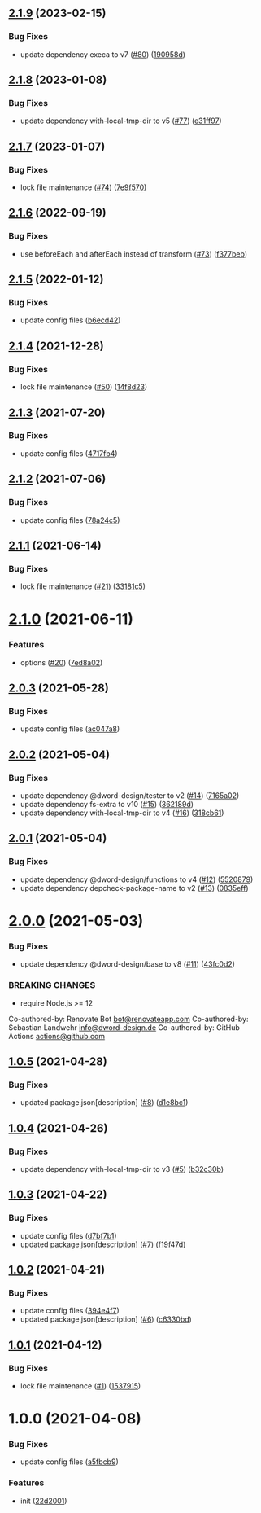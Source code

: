 ## [2.1.9](https://github.com/dword-design/tester-plugin-tmp-dir/compare/v2.1.8...v2.1.9) (2023-02-15)


### Bug Fixes

* update dependency execa to v7 ([#80](https://github.com/dword-design/tester-plugin-tmp-dir/issues/80)) ([190958d](https://github.com/dword-design/tester-plugin-tmp-dir/commit/190958d4d7a427a1d70911ea46dc0f8f336d1be7))

## [2.1.8](https://github.com/dword-design/tester-plugin-tmp-dir/compare/v2.1.7...v2.1.8) (2023-01-08)


### Bug Fixes

* update dependency with-local-tmp-dir to v5 ([#77](https://github.com/dword-design/tester-plugin-tmp-dir/issues/77)) ([e31ff97](https://github.com/dword-design/tester-plugin-tmp-dir/commit/e31ff97bf6d691db805f6755eaa4bc2c3253bbd4))

## [2.1.7](https://github.com/dword-design/tester-plugin-tmp-dir/compare/v2.1.6...v2.1.7) (2023-01-07)


### Bug Fixes

* lock file maintenance ([#74](https://github.com/dword-design/tester-plugin-tmp-dir/issues/74)) ([7e9f570](https://github.com/dword-design/tester-plugin-tmp-dir/commit/7e9f570e758786cb17ab77c26c6a78250fe08375))

## [2.1.6](https://github.com/dword-design/tester-plugin-tmp-dir/compare/v2.1.5...v2.1.6) (2022-09-19)


### Bug Fixes

* use beforeEach and afterEach instead of transform ([#73](https://github.com/dword-design/tester-plugin-tmp-dir/issues/73)) ([f377beb](https://github.com/dword-design/tester-plugin-tmp-dir/commit/f377beb0d5dcfabc20b1926159a0e5af1c3c64bf))

## [2.1.5](https://github.com/dword-design/tester-plugin-tmp-dir/compare/v2.1.4...v2.1.5) (2022-01-12)


### Bug Fixes

* update config files ([b6ecd42](https://github.com/dword-design/tester-plugin-tmp-dir/commit/b6ecd4298fbce206bd8133f325796bd6cb800124))

## [2.1.4](https://github.com/dword-design/tester-plugin-tmp-dir/compare/v2.1.3...v2.1.4) (2021-12-28)


### Bug Fixes

* lock file maintenance ([#50](https://github.com/dword-design/tester-plugin-tmp-dir/issues/50)) ([14f8d23](https://github.com/dword-design/tester-plugin-tmp-dir/commit/14f8d237ee0a4e65de6bd13f805027ea415cf31d))

## [2.1.3](https://github.com/dword-design/tester-plugin-tmp-dir/compare/v2.1.2...v2.1.3) (2021-07-20)


### Bug Fixes

* update config files ([4717fb4](https://github.com/dword-design/tester-plugin-tmp-dir/commit/4717fb47ed517fa6c8d8e8f9183b477a48e3bc2b))

## [2.1.2](https://github.com/dword-design/tester-plugin-tmp-dir/compare/v2.1.1...v2.1.2) (2021-07-06)


### Bug Fixes

* update config files ([78a24c5](https://github.com/dword-design/tester-plugin-tmp-dir/commit/78a24c5eac27a8b19987ff52d644985caa88e8b1))

## [2.1.1](https://github.com/dword-design/tester-plugin-tmp-dir/compare/v2.1.0...v2.1.1) (2021-06-14)


### Bug Fixes

* lock file maintenance ([#21](https://github.com/dword-design/tester-plugin-tmp-dir/issues/21)) ([33181c5](https://github.com/dword-design/tester-plugin-tmp-dir/commit/33181c5e5eb2eeb0c21ccff12620116da37e2395))

# [2.1.0](https://github.com/dword-design/tester-plugin-tmp-dir/compare/v2.0.3...v2.1.0) (2021-06-11)


### Features

* options ([#20](https://github.com/dword-design/tester-plugin-tmp-dir/issues/20)) ([7ed8a02](https://github.com/dword-design/tester-plugin-tmp-dir/commit/7ed8a023d5c2566fafd0fba51453219101da547c))

## [2.0.3](https://github.com/dword-design/tester-plugin-tmp-dir/compare/v2.0.2...v2.0.3) (2021-05-28)


### Bug Fixes

* update config files ([ac047a8](https://github.com/dword-design/tester-plugin-tmp-dir/commit/ac047a89b1e2524f0fe0435c48fe375cd83b8616))

## [2.0.2](https://github.com/dword-design/tester-plugin-tmp-dir/compare/v2.0.1...v2.0.2) (2021-05-04)


### Bug Fixes

* update dependency @dword-design/tester to v2 ([#14](https://github.com/dword-design/tester-plugin-tmp-dir/issues/14)) ([7165a02](https://github.com/dword-design/tester-plugin-tmp-dir/commit/7165a02a1b35383f9a0ec66370936f47cb5ea3d6))
* update dependency fs-extra to v10 ([#15](https://github.com/dword-design/tester-plugin-tmp-dir/issues/15)) ([362189d](https://github.com/dword-design/tester-plugin-tmp-dir/commit/362189d1905aceb90cc7bb82932c74c7930ebc2f))
* update dependency with-local-tmp-dir to v4 ([#16](https://github.com/dword-design/tester-plugin-tmp-dir/issues/16)) ([318cb61](https://github.com/dword-design/tester-plugin-tmp-dir/commit/318cb61b475df4f723fcf08f2b06e1c2d56b0ce1))

## [2.0.1](https://github.com/dword-design/tester-plugin-tmp-dir/compare/v2.0.0...v2.0.1) (2021-05-04)


### Bug Fixes

* update dependency @dword-design/functions to v4 ([#12](https://github.com/dword-design/tester-plugin-tmp-dir/issues/12)) ([5520879](https://github.com/dword-design/tester-plugin-tmp-dir/commit/55208796ef59d5cf5a205065ea999e0ce0c4737a))
* update dependency depcheck-package-name to v2 ([#13](https://github.com/dword-design/tester-plugin-tmp-dir/issues/13)) ([0835eff](https://github.com/dword-design/tester-plugin-tmp-dir/commit/0835eff97ca30f0625d79580370e3a32ff178646))

# [2.0.0](https://github.com/dword-design/tester-plugin-tmp-dir/compare/v1.0.5...v2.0.0) (2021-05-03)


### Bug Fixes

* update dependency @dword-design/base to v8 ([#11](https://github.com/dword-design/tester-plugin-tmp-dir/issues/11)) ([43fc0d2](https://github.com/dword-design/tester-plugin-tmp-dir/commit/43fc0d2828f9296607748dd0b83b6c30e3d7804a))


### BREAKING CHANGES

* require Node.js >= 12

Co-authored-by: Renovate Bot <bot@renovateapp.com>
Co-authored-by: Sebastian Landwehr <info@dword-design.de>
Co-authored-by: GitHub Actions <actions@github.com>

## [1.0.5](https://github.com/dword-design/tester-plugin-tmp-dir/compare/v1.0.4...v1.0.5) (2021-04-28)


### Bug Fixes

* updated package.json[description] ([#8](https://github.com/dword-design/tester-plugin-tmp-dir/issues/8)) ([d1e8bc1](https://github.com/dword-design/tester-plugin-tmp-dir/commit/d1e8bc1b4f21985dfcb752c6df9b6561131f1428))

## [1.0.4](https://github.com/dword-design/tester-plugin-tmp-dir/compare/v1.0.3...v1.0.4) (2021-04-26)


### Bug Fixes

* update dependency with-local-tmp-dir to v3 ([#5](https://github.com/dword-design/tester-plugin-tmp-dir/issues/5)) ([b32c30b](https://github.com/dword-design/tester-plugin-tmp-dir/commit/b32c30b00e4b3e9e068aa60fca377c8564ec22bb))

## [1.0.3](https://github.com/dword-design/tester-plugin-tmp-dir/compare/v1.0.2...v1.0.3) (2021-04-22)


### Bug Fixes

* update config files ([d7bf7b1](https://github.com/dword-design/tester-plugin-tmp-dir/commit/d7bf7b16999c74d41fd0bfac59cb80647e6c0245))
* updated package.json[description] ([#7](https://github.com/dword-design/tester-plugin-tmp-dir/issues/7)) ([f19f47d](https://github.com/dword-design/tester-plugin-tmp-dir/commit/f19f47dca2944bc70d46255e28760f9869794960))

## [1.0.2](https://github.com/dword-design/tester-plugin-tmp-dir/compare/v1.0.1...v1.0.2) (2021-04-21)


### Bug Fixes

* update config files ([394e4f7](https://github.com/dword-design/tester-plugin-tmp-dir/commit/394e4f71f75dfce1517b83d1931ac39f52bad05c))
* updated package.json[description] ([#6](https://github.com/dword-design/tester-plugin-tmp-dir/issues/6)) ([c6330bd](https://github.com/dword-design/tester-plugin-tmp-dir/commit/c6330bdbfe5616fea428ac43d9fad688080947fc))

## [1.0.1](https://github.com/dword-design/tester-plugin-tmp-dir/compare/v1.0.0...v1.0.1) (2021-04-12)


### Bug Fixes

* lock file maintenance ([#1](https://github.com/dword-design/tester-plugin-tmp-dir/issues/1)) ([1537915](https://github.com/dword-design/tester-plugin-tmp-dir/commit/1537915066de61df7422881283f664e6a922afc5))

# 1.0.0 (2021-04-08)


### Bug Fixes

* update config files ([a5fbcb9](https://github.com/dword-design/tester-plugin-tmp-dir/commit/a5fbcb9ed7b40b3c411255465b80f7eaf14311bb))


### Features

* init ([22d2001](https://github.com/dword-design/tester-plugin-tmp-dir/commit/22d2001bc8bd5d1941855d30151f5698e8e8c857))

